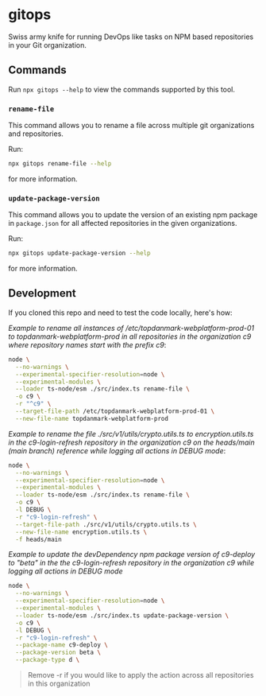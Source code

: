 # gitops

Swiss army knife for running DevOps like tasks on NPM based repositories in your Git organization.

## Commands

Run `npx gitops --help` to view the commands supported by this tool.

### `rename-file`

This command allows you to rename a file across multiple git organizations and repositories.

Run:

```bash
npx gitops rename-file --help
```

for more information.

### `update-package-version`

This command allows you to update the version of an existing npm package in `package.json` for all affected repositories in the given organizations.

Run:

```bash
npx gitops update-package-version --help
```

for more information.

## Development

If you cloned this repo and need to test the code locally, here's how:

_Example to rename all instances of /etc/topdanmark-webplatform-prod-01 to topdanmark-webplatform-prod in all repositories in the organization c9 where repository names start with the prefix c9_:

```bash
node \
  --no-warnings \
  --experimental-specifier-resolution=node \
  --experimental-modules \
  --loader ts-node/esm ./src/index.ts rename-file \
  -o c9 \
  -r "^c9" \
  --target-file-path /etc/topdanmark-webplatform-prod-01 \
  --new-file-name topdanmark-webplatform-prod
```

_Example to rename the file ./src/v1/utils/crypto.utils.ts to encryption.utils.ts in the c9-login-refresh repository in the organization c9 on the heads/main (main branch) reference while logging all actions in DEBUG mode_:

```bash
node \
  --no-warnings \
  --experimental-specifier-resolution=node \
  --experimental-modules \
  --loader ts-node/esm ./src/index.ts rename-file \
  -o c9 \
  -l DEBUG \
  -r "c9-login-refresh" \
  --target-file-path ./src/v1/utils/crypto.utils.ts \
  --new-file-name encryption.utils.ts \
  -f heads/main
```

_Example to update the devDependency npm package version of c9-deploy to "beta" in the the c9-login-refresh repository in the organization c9 while logging all actions in DEBUG mode_

```bash
node \
  --no-warnings \
  --experimental-specifier-resolution=node \
  --experimental-modules \
  --loader ts-node/esm ./src/index.ts update-package-version \
  -o c9 \
  -l DEBUG \
  -r "c9-login-refresh" \
  --package-name c9-deploy \
  --package-version beta \
  --package-type d \
```

> Remove -r if you would like to apply the action across all repositories in this organization
